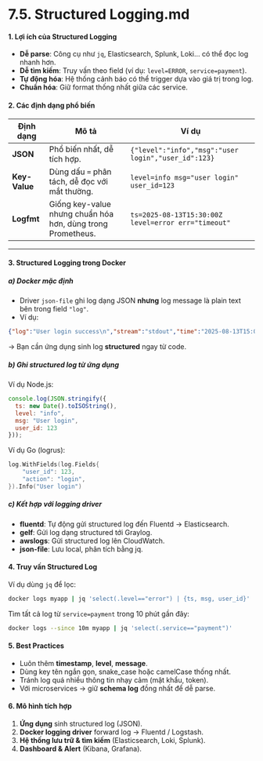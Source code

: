 # 7.5. Structured Logging.md

#### 1. Lợi ích của Structured Logging

* **Dễ parse**: Công cụ như `jq`, Elasticsearch, Splunk, Loki… có thể đọc log nhanh hơn.
* **Dễ tìm kiếm**: Truy vấn theo field (ví dụ: `level=ERROR`, `service=payment`).
* **Tự động hóa**: Hệ thống cảnh báo có thể trigger dựa vào giá trị trong log.
* **Chuẩn hóa**: Giữ format thống nhất giữa các service.
#### 2. Các định dạng phổ biến

| Định dạng     | Mô tả                                                       | Ví dụ                                               |
| ------------- | ----------------------------------------------------------- | --------------------------------------------------- |
| **JSON**      | Phổ biến nhất, dễ tích hợp.                                 | `{"level":"info","msg":"user login","user_id":123}` |
| **Key-Value** | Dùng dấu `=` phân tách, dễ đọc với mắt thường.              | `level=info msg="user login" user_id=123`           |
| **Logfmt**    | Giống key-value nhưng chuẩn hóa hơn, dùng trong Prometheus. | `ts=2025-08-13T15:30:00Z level=error err="timeout"` |

---

#### 3. Structured Logging trong Docker
##### a) Docker mặc định

* Driver `json-file` ghi log dạng JSON **nhưng** log message là plain text bên trong field `"log"`.
* Ví dụ:

```json
{"log":"User login success\n","stream":"stdout","time":"2025-08-13T15:00:00.123456789Z"}
```

→ Bạn cần ứng dụng sinh log **structured** ngay từ code.
##### b) Ghi structured log từ ứng dụng

Ví dụ Node.js:

```javascript
console.log(JSON.stringify({
  ts: new Date().toISOString(),
  level: "info",
  msg: "User login",
  user_id: 123
}));
```

Ví dụ Go (logrus):

```go
log.WithFields(log.Fields{
    "user_id": 123,
    "action": "login",
}).Info("User login")
```
##### c) Kết hợp với logging driver

* **fluentd**: Tự động gửi structured log đến Fluentd → Elasticsearch.
* **gelf**: Gửi log dạng structured tới Graylog.
* **awslogs**: Gửi structured log lên CloudWatch.
* **json-file**: Lưu local, phân tích bằng jq.

#### 4. Truy vấn Structured Log

Ví dụ dùng `jq` để lọc:

```bash
docker logs myapp | jq 'select(.level=="error") | {ts, msg, user_id}'
```

Tìm tất cả log từ `service=payment` trong 10 phút gần đây:

```bash
docker logs --since 10m myapp | jq 'select(.service=="payment")'
```
#### 5. Best Practices

* Luôn thêm **timestamp**, **level**, **message**.
* Dùng key tên ngắn gọn, snake\_case hoặc camelCase thống nhất.
* Tránh log quá nhiều thông tin nhạy cảm (mật khẩu, token).
* Với microservices → giữ **schema log** đồng nhất để dễ parse.
#### 6. Mô hình tích hợp

1. **Ứng dụng** sinh structured log (JSON).
2. **Docker logging driver** forward log → Fluentd / Logstash.
3. **Hệ thống lưu trữ & tìm kiếm** (Elasticsearch, Loki, Splunk).
4. **Dashboard & Alert** (Kibana, Grafana).


